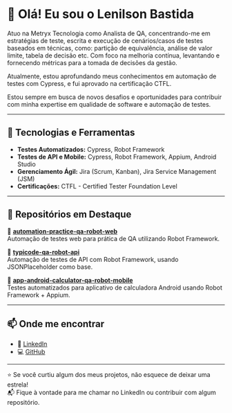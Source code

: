 # 👋 Olá! Eu sou o Lenilson Bastida

Atuo na Metryx Tecnologia como Analista de QA, concentrando-me em estratégias de teste, escrita e execução de cenários/casos de testes baseados em técnicas, como: partição de equivalência, análise de valor limite, tabela de decisão etc. Com foco na melhoria contínua, levantando e fornecendo métricas para a tomada de decisões da gestão.

Atualmente, estou aprofundando meus conhecimentos em automação de testes com Cypress, e fui aprovado na certificação CTFL.

Estou sempre em busca de novos desafios e oportunidades para contribuir com minha expertise em qualidade de software e automação de testes.

---

## 🧪 Tecnologias e Ferramentas

- **Testes Automatizados:** Cypress, Robot Framework  
- **Testes de API e Mobile:** Cypress, Robot Framework, Appium, Android Studio
- **Gerenciamento Ágil:** Jira (Scrum, Kanban), Jira Service Management (JSM) 
- **Certificações:** CTFL - Certified Tester Foundation Level  

---

## 📂 Repositórios em Destaque

🔧 **[automation-practice-qa-robot-web](https://github.com/LenilsonBastida/automation-practice-qa-robot-web)**  
Automação de testes web para prática de QA utilizando Robot Framework.

🔧 **[typicode-qa-robot-api](https://github.com/LenilsonBastida/typicode-qa-robot-api)**  
Automação de testes de API com Robot Framework, usando JSONPlaceholder como base.

🔧 **[app-android-calculator-qa-robot-mobile](https://github.com/LenilsonBastida/app-android-calculator-qa-robot-mobile)**  
Testes automatizados para aplicativo de calculadora Android usando Robot Framework + Appium.

---

## 📫 Onde me encontrar

- 💼 [LinkedIn](https://www.linkedin.com/in/lenilson-bastida)
- 💻 [GitHub](https://github.com/LenilsonBastida)

---

⭐ Se você curtiu algum dos meus projetos, não esquece de deixar uma estrela!  
📬 Fique à vontade para me chamar no LinkedIn ou contribuir com algum repositório.


